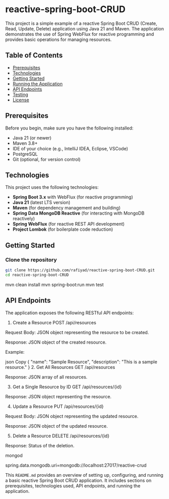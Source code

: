 # reactive-spring-boot-CRUD

This project is a simple example of a reactive Spring Boot CRUD (Create, Read, Update, Delete) application using Java 21 and Maven. The application demonstrates the use of Spring WebFlux for reactive programming and provides basic operations for managing resources.

## Table of Contents

- [Prerequisites](#prerequisites)
- [Technologies](#technologies)
- [Getting Started](#getting-started)
- [Running the Application](#running-the-application)
- [API Endpoints](#api-endpoints)
- [Testing](#testing)
- [License](#license)

## Prerequisites

Before you begin, make sure you have the following installed:

- Java 21 (or newer)
- Maven 3.8+ 
- IDE of your choice (e.g., IntelliJ IDEA, Eclipse, VSCode)
- PostgreSQL
- Git (optional, for version control)

## Technologies

This project uses the following technologies:

- **Spring Boot 3.x** with WebFlux (for reactive programming)
- **Java 21** (latest LTS version)
- **Maven** (for dependency management and building)
- **Spring Data MongoDB Reactive** (for interacting with MongoDB reactively)
- **Spring WebFlux** (for reactive REST API development)
- **Project Lombok** (for boilerplate code reduction)

## Getting Started

### Clone the repository

```bash
git clone https://github.com/rafiyad/reactive-spring-boot-CRUD.git
cd reactive-spring-boot-CRUD
```


mvn clean install
mvn spring-boot:run
mvn test

## API Endpoints
The application exposes the following RESTful API endpoints:

1. Create a Resource
POST /api/resources

Request Body: JSON object representing the resource to be created.

Response: JSON object of the created resource.

Example:

json
Copy
{
  "name": "Sample Resource",
  "description": "This is a sample resource."
}
2. Get All Resources
GET /api/resources

Response: JSON array of all resources.

3. Get a Single Resource by ID
GET /api/resources/{id}

Response: JSON object representing the resource.

4. Update a Resource
PUT /api/resources/{id}

Request Body: JSON object representing the updated resource.

Response: JSON object of the updated resource.

5. Delete a Resource
DELETE /api/resources/{id}

Response: Status of the deletion.

mongod

spring.data.mongodb.uri=mongodb://localhost:27017/reactive-crud


This `README.md` provides an overview of setting up, configuring, and running a basic reactive Spring Boot CRUD application. It includes sections on prerequisites, technologies used, API endpoints, and running the application.
